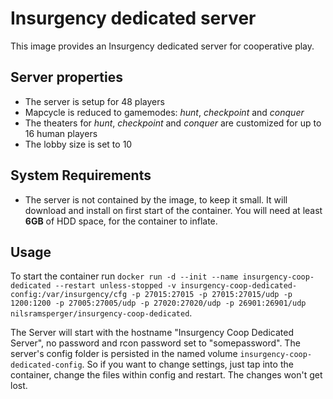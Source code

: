 # Insurgency dedicated server
This image provides an Insurgency dedicated server for cooperative play.

## Server properties
* The server is setup for 48 players
* Mapcycle is reduced to gamemodes: _hunt_, _checkpoint_ and _conquer_
* The theaters for _hunt_, _checkpoint_ and _conquer_ are customized for up to 16 human players
* The lobby size is set to 10

## System Requirements
* The server is not contained by the image, to keep it small.
It will download and install on first start of the container.
You will need at least **6GB** of HDD space, for the container to inflate.

## Usage
To start the container run `docker run -d --init --name insurgency-coop-dedicated --restart unless-stopped -v insurgency-coop-dedicated-config:/var/insurgency/cfg -p 27015:27015 -p 27015:27015/udp -p 1200:1200 -p 27005:27005/udp -p 27020:27020/udp -p 26901:26901/udp nilsramsperger/insurgency-coop-dedicated`.

The Server will start with the hostname "Insurgency Coop Dedicated Server", no password and rcon password set to "somepassword".
The server's config folder is persisted in the named volume `insurgency-coop-dedicated-config`.
So if you want to change settings, just tap into the container, change the files within config and restart.
The changes won't get lost.